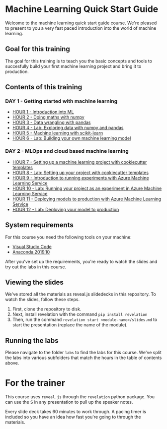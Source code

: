 # Machine Learning Quick Start Guide

Welcome to the machine learning quick start guide course.
We're pleased to present to you a very fast paced introduction into the world
of machine learning.

## Goal for this training

The goal for this training is to teach you the basic concepts and tools to succesfully
build your first machine learning project and bring it to production.

## Contents of this training

### DAY 1 - Getting started with machine learning

- [HOUR 1 - Introduction into ML](./slides/hour-01)
- [HOUR 2 - Doing maths with numpy](./slides/hour-02)
- [HOUR 3 - Data wrangling with pandas](./slides/hour-03)
- [HOUR 4 - Lab: Exploring data with numpy and pandas](./labs/lab-01)
- [HOUR 5 - Machine learning with scikit-learn](./slides/hour-05)
- [HOUR 6 - Lab: Building your own machine learning model](./labs/lab-02)

### DAY 2 - MLOps and cloud based machine learning

- [HOUR 7 - Setting up a machine learning project with cookiecutter templates](./slides/hour-07)
- [HOUR 8 - Lab: Setting up your project with cookiecutter templates](./labs/lab-04)
- [HOUR 9 - Introduction to running experiments with Azure Machine Learning Service](./slides/hour-09)
- [HOUR 10 - Lab: Running your project as an experiment in Azure Machine Learning Service](./labs/lab-04)
- [HOUR 11 - Deploying models to production with Azure Machine Learning Service](./slides/hour-11)
- [HOUR 12 - Lab: Deploying your model to production](./labs/lab-05)

## System requirements

For this course you need the following tools on your machine:

- [Visual Studio Code](https://code.visualstudio.com)
- [Anaconda 2019.10](https://www.anaconda.com/distribution/#download-section)

After you've set up the requirements, you're ready to watch the slides and
try out the labs in this course.

## Viewing the slides

We've stored all the materials as reveal.js slidedecks in this repository.
To watch the slides, follow these steps.

1. First, clone the repository to disk.
2. Next, install revelation with the command `pip install revelation`
3. Then, run the command `revelation start <module-name>/slides.md` to start
   the presentation (replace the name of the module).

## Running the labs

Please navigate to the folder `labs` to find the labs for this course.
We've split the labs into various subfolders that match the hours in the
table of contents above.

# For the trainer

This course uses `reveal.js` through the `revelation` python package.
You can use the <kbd>S</kbd> in any presentation to pull up the speaker notes.

Every slide deck takes 60 minutes to work through. A pacing timer is included
so you have an idea how fast you're going to through the materials.
